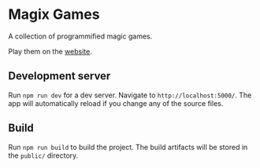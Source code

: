 # Magix Games

A collection of programmified magic games.

Play them on the [website](https://krizzdewizz.github.io/magix-games/).

## Development server

Run `npm run dev` for a dev server. Navigate to `http://localhost:5000/`. The app will automatically reload if you change any of the source files.

## Build

Run `npm run build` to build the project. The build artifacts will be stored in the `public/` directory.
